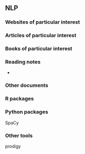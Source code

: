 ## NLP

### Websites of particular interest


### Articles of particular interest



### Books of particular interest


### Reading notes

- 

### Other documents




### R packages



### Python packages

SpaCy

### Other tools

prodigy
